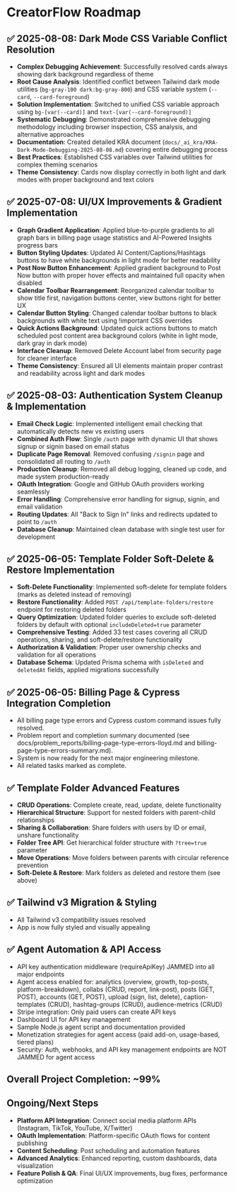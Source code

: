 # CreatorFlow Roadmap

## ✅ 2025-08-08: Dark Mode CSS Variable Conflict Resolution
- **Complex Debugging Achievement**: Successfully resolved cards always showing dark background regardless of theme
- **Root Cause Analysis**: Identified conflict between Tailwind dark mode utilities (`bg-gray-100 dark:bg-gray-800`) and CSS variable system (`--card`, `--card-foreground`)
- **Solution Implementation**: Switched to unified CSS variable approach using `bg-[var(--card)]` and `text-[var(--card-foreground)]`
- **Systematic Debugging**: Demonstrated comprehensive debugging methodology including browser inspection, CSS analysis, and alternative approaches
- **Documentation**: Created detailed KRA document (`docs/_ai_kra/KRA-Dark-Mode-Debugging-2025-08-08.md`) covering entire debugging process
- **Best Practices**: Established CSS variables over Tailwind utilities for complex theming scenarios
- **Theme Consistency**: Cards now display correctly in both light and dark modes with proper background and text colors

## ✅ 2025-07-08: UI/UX Improvements & Gradient Implementation
- **Graph Gradient Application**: Applied blue-to-purple gradients to all graph bars in billing page usage statistics and AI-Powered Insights progress bars
- **Button Styling Updates**: Updated AI Content/Captions/Hashtags buttons to have white backgrounds in light mode for better readability
- **Post Now Button Enhancement**: Applied gradient background to Post Now button with proper hover effects and maintained full opacity when disabled
- **Calendar Toolbar Rearrangement**: Reorganized calendar toolbar to show title first, navigation buttons center, view buttons right for better UX
- **Calendar Button Styling**: Changed calendar toolbar buttons to black backgrounds with white text using !important CSS overrides
- **Quick Actions Background**: Updated quick actions buttons to match scheduled post content area background colors (white in light mode, dark gray in dark mode)
- **Interface Cleanup**: Removed Delete Account label from security page for cleaner interface
- **Theme Consistency**: Ensured all UI elements maintain proper contrast and readability across light and dark modes

## ✅ 2025-08-03: Authentication System Cleanup & Implementation
- **Email Check Logic**: Implemented intelligent email checking that automatically detects new vs existing users
- **Combined Auth Flow**: Single `/auth` page with dynamic UI that shows signup or signin based on email status
- **Duplicate Page Removal**: Removed confusing `/signin` page and consolidated all routing to `/auth`
- **Production Cleanup**: Removed all debug logging, cleaned up code, and made system production-ready
- **OAuth Integration**: Google and GitHub OAuth providers working seamlessly
- **Error Handling**: Comprehensive error handling for signup, signin, and email validation
- **Routing Updates**: All "Back to Sign In" links and redirects updated to point to `/auth`
- **Database Cleanup**: Maintained clean database with single test user for development

## ✅ 2025-06-05: Template Folder Soft-Delete & Restore Implementation
- **Soft-Delete Functionality**: Implemented soft-delete for template folders (marks as deleted instead of removing)
- **Restore Functionality**: Added `POST /api/template-folders/restore` endpoint for restoring deleted folders
- **Query Optimization**: Updated folder queries to exclude soft-deleted folders by default with optional `includeDeleted=true` parameter
- **Comprehensive Testing**: Added 33 test cases covering all CRUD operations, sharing, and soft-delete/restore functionality
- **Authorization & Validation**: Proper user ownership checks and validation for all operations
- **Database Schema**: Updated Prisma schema with `isDeleted` and `deletedAt` fields, applied migrations successfully

## ✅ 2025-06-05: Billing Page & Cypress Integration Completion
- All billing page type errors and Cypress custom command issues fully resolved.
- Problem report and completion summary documented (see docs/problem_reports/billing-page-type-errors-lloyd.md and billing-page-type-errors-summary.md).
- System is now ready for the next major engineering milestone.
- All related tasks marked as complete.

## ✅ Template Folder Advanced Features
- **CRUD Operations**: Complete create, read, update, delete functionality
- **Hierarchical Structure**: Support for nested folders with parent-child relationships
- **Sharing & Collaboration**: Share folders with users by ID or email, unshare functionality
- **Folder Tree API**: Get hierarchical folder structure with `?tree=true` parameter
- **Move Operations**: Move folders between parents with circular reference prevention
- **Soft-Delete & Restore**: Mark folders as deleted and restore them (see above)

## ✅ Tailwind v3 Migration & Styling
- All Tailwind v3 compatibility issues resolved
- App is now fully styled and visually appealing

## ✅ Agent Automation & API Access
- API key authentication middleware (requireApiKey) JAMMED into all major endpoints
- Agent access enabled for: analytics (overview, growth, top-posts, platform-breakdown), collabs (CRUD, report, link-post), posts (GET, POST), accounts (GET, POST), upload (sign, list, delete), caption-templates (CRUD), hashtag-groups (CRUD), audience-metrics (CRUD)
- Stripe integration: Only paid users can create API keys
- Dashboard UI for API key management
- Sample Node.js agent script and documentation provided
- Monetization strategies for agent access (paid add-on, usage-based, tiered plans)
- Security: Auth, webhooks, and API key management endpoints are NOT JAMMED for agent access

## Overall Project Completion: ~99%

## Ongoing/Next Steps
- **Platform API Integration**: Connect social media platform APIs (Instagram, TikTok, YouTube, X/Twitter)
- **OAuth Implementation**: Platform-specific OAuth flows for content publishing
- **Content Scheduling**: Post scheduling and automation features
- **Advanced Analytics**: Enhanced reporting, custom dashboards, data visualization
- **Feature Polish & QA**: Final UI/UX improvements, bug fixes, performance optimization 